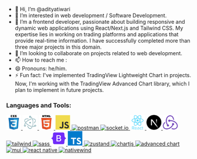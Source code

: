 - 👋 Hi, I’m @adityatiwari
- 👀 I’m interested in web development / Software Development.
- 🌱 I’m a frontend developer, passionate about building responsive and dynamic web applications using React/Next.js and Tailwind CSS. My expertise lies in working on trading platforms and 
      applications that provide real-time information. I have successfully completed more than three major projects in this domain.
- 💞️ I’m looking to collaborate on projects related to web development.
- 📫 How to reach me : 
- 😄 Pronouns: he/him.
- ⚡ Fun fact: I've implemented TradingView Lightweight Chart in projects. Now, I'm working with the TradingView Advanced Chart library, which I plan to implement in future projects.

<h3 align="left">Languages and Tools:</h3>
<p align="left">
  <a href="https://developer.mozilla.org/en-US/docs/Web/CSS" target="_blank" rel="noreferrer">
    <img src="https://raw.githubusercontent.com/devicons/devicon/master/icons/css3/css3-original-wordmark.svg" alt="css3" width="40" height="40"/>
  </a>
  <a href="https://www.electronjs.org" target="_blank" rel="noreferrer">
    <img src="https://raw.githubusercontent.com/devicons/devicon/master/icons/electron/electron-original.svg" alt="electron" width="40" height="40"/>
  </a>
  <a href="https://developer.mozilla.org/en-US/docs/Glossary/HTML5" target="_blank" rel="noreferrer">
    <img src="https://raw.githubusercontent.com/devicons/devicon/master/icons/html5/html5-original-wordmark.svg" alt="html5" width="40" height="40"/>
  </a>
  <a href="https://developer.mozilla.org/en-US/docs/Web/JavaScript" target="_blank" rel="noreferrer">
    <img src="https://raw.githubusercontent.com/devicons/devicon/master/icons/javascript/javascript-original.svg" alt="javascript" width="40" height="40"/>
  </a>
  <a href="https://postman.com" target="_blank" rel="noreferrer">
    <img src="https://www.vectorlogo.zone/logos/getpostman/getpostman-icon.svg" alt="postman" width="40" height="40"/>
  </a>
    <a href="https://socket.io/" target="_blank" rel="noreferrer">
    <img src="https://socket.io/images/logo.svg" alt="socket.io" width="40" height="40"/>
  </a>

  <a href="https://reactjs.org/" target="_blank" rel="noreferrer">
    <img src="https://raw.githubusercontent.com/devicons/devicon/master/icons/react/react-original-wordmark.svg" alt="react" width="40" height="40"/>
  </a>
  <a href="https://nextjs.org" target="_blank" rel="noreferrer">
    <img src="https://raw.githubusercontent.com/devicons/devicon/master/icons/nextjs/nextjs-original.svg" alt="next" width="40" height="40"/>
  </a>
  <a href="https://redux.js.org" target="_blank" rel="noreferrer">
    <img src="https://raw.githubusercontent.com/devicons/devicon/master/icons/redux/redux-original.svg" alt="redux" width="40" height="40"/>
  </a>
  <a href="https://tailwindcss.com/" target="_blank" rel="noreferrer">
    <img src="https://www.vectorlogo.zone/logos/tailwindcss/tailwindcss-icon.svg" alt="tailwind" width="40" height="40"/>
  </a>
    <a href="https://sass-lang.com/documentation" target="_blank" rel="noreferrer">
  <img src="https://sass-lang.com/assets/img/logos/logo.svg" alt="sass" width="40" height="40"/>
    </a>
  <a href="https://getbootstrap.com/" target="_blank" rel="noreferrer">
    <img src="https://raw.githubusercontent.com/devicons/devicon/master/icons/bootstrap/bootstrap-plain.svg" alt="bootstrap" width="40" height="40"/>
  </a>
  <a href="https://www.typescriptlang.org/" target="_blank" rel="noreferrer">
    <img src="https://raw.githubusercontent.com/devicons/devicon/master/icons/typescript/typescript-original.svg" alt="typescript" width="40" height="40"/>
  </a>
  <a href="https://github.com/pmndrs/zustand" target="_blank" rel="noreferrer">
    <img src="https://raw.githubusercontent.com/pmndrs/zustand/main/examples/demo/public/favicon.ico" alt="zustand" width="40" height="40"/>  </a>
  <a href="https://www.chartjs.org/" target="_blank" rel="noreferrer">
    <img src="https://www.chartjs.org/img/chartjs-logo.svg" alt="chartjs" width="40" height="40"/>
  </a>
  <a href="https://in.tradingview.com/" target="_blank" rel="noreferrer">
    <img src="https://avatars.githubusercontent.com/u/7644688?s=48&v=4" alt="advanced chart" width="40" height="40"/>
  </a>
  <a href="https://mui.com/" target="_blank" rel="noreferrer">
    <img src="https://v4.mui.com/static/logo.png" alt="mui" width="40" height="40"/>
  </a>
  <a href="https://reactnative.dev/" target="_blank" rel="noreferrer">
    <img src="https://reactnative.dev/img/header_logo.svg" alt="react native" width="40" height="40"/>
  </a>
  <a href="https://www.nativewind.dev/" target="_blank" rel="noreferrer">
    <img src="https://www.nativewind.dev/img/logo.svg" alt="nativewind" width="40" height="40"/>
  </a>
</p>



<!---
PrinceNagarkoti/PrinceNagarkoti is a ✨ special ✨ repository because its `README.md` (this file) appears on your GitHub profile.
You can click the Preview link to take a look at your changes.
--->
